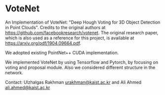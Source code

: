 # VoteNet
An Implementation of VoteNet: "Deep Hough Voting for 3D Object Detection in Point Clouds". Credits to the original authors at https://github.com/facebookresearch/votenet.
The original research paper, which is also used as a reference for this project, is available at https://arxiv.org/pdf/1904.09664.pdf.

We adopted existing PointNet++ CUDA implementation. 

We implemented VoteNet by using Tensorflow and Pytorch, by focusing on voting and proposal module.
Also we considered different structure in the network.



Contact: Ulzhalgas Rakhman urakhman@kaist.ac.kr and Ali Ahmed ali.ahmed@kaist.ac.kr
